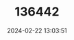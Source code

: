---
title: "136442"
category: "Brucepattersonius soricinus"
draft: false
date: 2024-02-22 13:03:51
languages:
  English: ["Soricine Brucie", "Soricine Akodont"]
  German: ["Ribeirao-Langschwanzmaus"]
---
